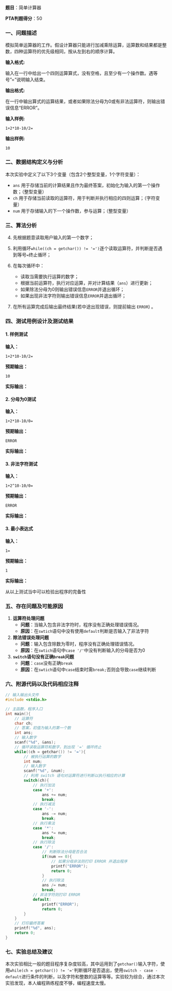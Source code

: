 **题目**：简单计算器

**PTA判题得分**：50

### 一、问题描述

模拟简单运算器的工作。假设计算器只能进行加减乘除运算，运算数和结果都是整数，四种运算符的优先级相同，按从左到右的顺序计算。

**输入格式:**

输入在一行中给出一个四则运算算式，没有空格，且至少有一个操作数。遇等号”=”说明输入结束。

**输出格式:**

在一行中输出算式的运算结果，或者如果除法分母为0或有非法运算符，则输出错误信息“ERROR”。

**输入样例:**

```in
1+2*10-10/2=
```

**输出样例:**

```out
10
```

### 二、数据结构定义与分析

本次实验中定义了以下3个变量（包含2个整型变量，1个字符变量）：

- `ans` 用于存储当前的计算结果且作为最终答案，初始化为输入的第一个操作数；（整型变量）
- `ch` 用于存储当前读取的运算符，用于判断并执行相应的四则运算；（字符变量）
- `num` 用于存储输入的下一个操作数，参与运算；（整型变量）

### 三、算法分析

4. 先根据题意读取用户输入的第一个数字；  
5. 利用循环`while((ch = getchar()) != '=')`逐个读取运算符，并判断是否遇到等号`=`终止循环；  
6. 在每次循环中：

    - 读取当需要执行运算的数字；
    - 根据当前运算符，执行对应运算，并对计算结果（`ans`）进行更新；
    - 如果除法分母为0则输出错误信息`ERROR`并退出循环；
    - 如果出现非法字符则输出错误信息`ERROR`并退出循环；
4. 在所有运算完成后输出最终结果(若中途出现错误，则提前输出 `ERROR`) 。

### 四、测试用例设计及测试结果

#### 1. 样例测试

**输入：**

```in
1+2*10-10/2=
```

**预期输出：**

```
10
```

**实际输出：**



#### 2. 分母为0测试

**输入：**

```
1+2*10-10/0=
```

**预期输出：**

```
ERROR
```

**实际输出：**



#### 3. 非法字符测试

**输入：**

```
1+2^10-10/0=
```

**预期输出：**

```
ERROR
```

**实际输出：**

#### 3. 最小表达式

**输入：**

```
1=
```

**预期输出：**

```
1
```

**实际输出：**



从以上测试当中可以检验出程序的完备性

### 五、存在问题及可能原因

1. **运算符处理问题**  
   - **问题**：当输入包含非法字符时，程序没有正确处理错误情况。  
   - **原因**：在`swtich`语句中没有使用`default`判断是否输入了非法字符
4. **除法错误处理问题**  
   - **问题**：输入包含除数为零时，程序没有正确处理错误情况。  
   - **原因**：在`swtich`语句中`case '/'`中没有判断输入的分母是否为0
3. **`switch`语句没有正确`break`问题**
   - **问题**：`case`没有正确`break`
   - **原因**：在`swtich`语句中`case`结束时需`break;`否则会导致`case`继续判断

### 六、附源代码以及代码相应注释

```c++
// 输入输出头文件
#include <stdio.h>

// 主函数，程序入口
int main(){
    // 运算符
    char ch;
    // 答案，初值为输入的第一个数
    int ans;
    // 输入数字
    scanf("%d", &ans);
    // 循环读取运算符和数字，到出现 '=' 循环终止
    while((ch = getchar()) != '='){
        // 被执行运算的数字
        int num;
        // 输入数字
        scanf("%d", &num);
        // 利用 switch 语句对运算符进行判断以执行相应的计算
        switch(ch){
            // 执行加法
            case '+':
                ans += num;
                break;
            // 执行减法
            case '-':
                ans -= num;
                break;
            // 执行乘法
            case '*':
                ans *= num;
                break;
            // 执行除法
            case '/':
                // 判断除法分母是否合法
                if(num == 0){
                    // 如果分母非法则打印 ERROR 并退出程序
                    printf("ERROR");
                    return 0;
                }
                // 执行除法
                ans /= num;
                break;
            // 非法字符则打印 ERROR
            default:
                printf("ERROR");
                return 0;
        }
    }
    // 打印最终答案
    printf("%d", ans);
    return 0;
}
```

### 七、实验总结及建议

本次实验相比一般的题目程序复杂度较高，其中运用到了`getchar()`输入字符，使用`while(ch = getchar()) != '='`判断循环是否退出，使用`switch - case - default`进行条件的判断，以及字符和整数的运算等等。实验较为综合，通过本次实验发现，本人编程熟练程度不够，编程速度太慢。
